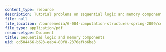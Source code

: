 ```yaml
---
content_type: resource
description: Tutorial problems on sequential logic and memory components.
file: null
file_location: /coursemedia/6-004-computation-structures-spring-2009/cd504466b693eab480f82376ef4b6be3_MIT6004s09tutor06.pdf
file_type: application/pdf
resourcetype: Document
title: Sequential logic and memory components
uid: cd504466-b693-eab4-80f8-2376ef4b6be3
---
```

